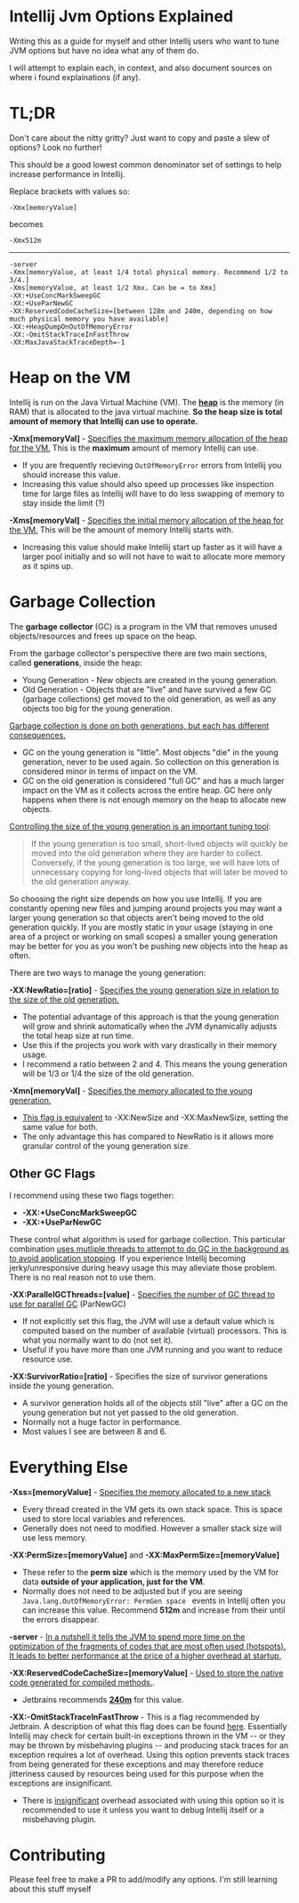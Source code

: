 # Intellij Jvm Options Explained

Writing this as a guide for myself and other Intellij users who want to tune JVM options but have no idea what any of them do.

I will attempt to explain each, in context, and also document sources on where i found explainations (if any).

# TL;DR

Don't care about the nitty gritty? Just want to copy and paste a slew of options? Look no further!

This should be a good lowest common denominator set of settings to help increase performance in Intellij.

Replace brackets with values so:
```
-Xmx[memoryValue]
```
becomes
```
-Xmx512m
```
___ 

```
-server
-Xmx[memoryValue, at least 1/4 total physical memory. Recommend 1/2 to 3/4.]
-Xms[memoryValue, at least 1/2 Xmx. Can be = to Xmx]
-XX:+UseConcMarkSweepGC
-XX:+UseParNewGC
-XX:ReservedCodeCacheSize=[between 128m and 240m, depending on how much physical memory you have available]
-XX:+HeapDumpOnOutOfMemoryError
-XX:-OmitStackTraceInFastThrow
-XX:MaxJavaStackTraceDepth=-1
```

# Heap on the VM

Intellij is run on the Java Virtual Machine (VM). The **[heap](https://javarevisited.blogspot.com/2011/05/java-heap-space-memory-size-jvm.html)** is the memory (in RAM) that is allocated to the java virtual machine. **So the heap size is total amount of memory that Intellij can use to operate.**

**-Xmx[memoryVal]** - [Specifies the maximum memory allocation of the heap for the VM.](https://stackoverflow.com/a/14763095) This is the **maximum** amount of memory Intellij can use.
* If you are frequently recieving `OutOfMemoryError` errors from Intellij you should increase this value.
* Increasing this value should also speed up processes like inspection time for large files as Intellij will have to do less swapping of memory to stay inside the limit (?)

**-Xms[memoryVal]** - [Specifies the initial memory allocation of the heap for the VM.](https://stackoverflow.com/a/14763095) This will be the amount of memory Intellij starts with.
* Increasing this value should make Intellij start up faster as it will have a larger pool initially and so will not have to wait to allocate more memory as it spins up.

# Garbage Collection

The **garbage collector** (GC) is a program in the VM that removes unused objects/resources and frees up space on the heap.

From the garbage collector's perspective there are two main sections, called **generations**, inside the heap: 

* Young Generation - New objects are created in the young generation.
* Old Generation - Objects that are "live" and have survived a few GC (garbage collections) get moved to the old generation, as well as any objects too big for the young generation.

[Garbage collection is done on both generations, but each has different consequences.](http://crunchify.com/jvm-tuning-heapsize-stacksize-garbage-collection-fundamental/)

* GC on the young generation is "little". Most objects "die" in the young generation, never to be used again. So collection on this generation is considered minor in terms of impact on the VM. 
* GC on the old generation is considered "full GC" and has a much larger impact on the VM as it collects across the entire heap. GC here only happens when there is not enough memory on the heap to allocate new objects.

[Controlling the size of the young generation is an important tuning tool](https://blog.codecentric.de/en/2012/08/useful-jvm-flags-part-5-young-generation-garbage-collection/):
>If the young generation is too small, short-lived objects will quickly be moved into the old generation where they are harder to collect. Conversely, if the young generation is too large, we will have lots of unnecessary copying for long-lived objects that will later be moved to the old generation anyway.

So choosing the right size depends on how you use Intellij. If you are constantly opening new files and jumping around projects you may want a larger young generation so that objects aren't being moved to the old generation quickly. If you are mostly static in your usage (staying in one area of  a project or working on small scopes) a smaller young generation may be better for you as you won't be pushing new objects into the heap as often.

There are two ways to manage the young generation:

**-XX:NewRatio=[ratio]** - [Specifies the young generation size in relation to the size of the old generation.](https://blog.codecentric.de/en/2012/08/useful-jvm-flags-part-5-young-generation-garbage-collection/) 
* The potential advantage of this approach is that the young generation will grow and shrink automatically when the JVM dynamically adjusts the total heap size at run time.
* Use this if the projects you work with vary drastically in their memory usage.
* I recommend a ratio between 2 and 4. This means the young generation will be 1/3 or 1/4 the size of the old generation.

**-Xmn[memoryVal]** - [Specifies the memory allocated to the young generation.](http://blog.sokolenko.me/2014/11/javavm-options-production.html) 
* [This flag is equivalent](https://blogs.oracle.com/jonthecollector/entry/the_second_most_important_gc) to -XX:NewSize and -XX:MaxNewSize, setting the same value for both.
* The only advantage this has compared to NewRatio is it allows more granular control of the young generation size.

## Other GC Flags

I recommend using these two flags together:

* **-XX:+UseConcMarkSweepGC** 
* **-XX:+UseParNewGC**

These control what algorithm is used for garbage collection. This particular combination [uses mutliple threads to attempt to do GC in the background as to avoid application stopping](http://www.fasterj.com/articles/oraclecollectors1.shtml). If you experience Intellij becoming jerky/unresponsive during heavy usage this may alleviate those problem. There is no real reason not to use them.

**-XX:ParallelGCThreads=[value]** - [Specifies the number of GC thread to use for parallel GC](https://blog.codecentric.de/en/2013/01/useful-jvm-flags-part-6-throughput-collector/) (ParNewGC)
* If not explicitly set this flag, the JVM will use a default value which is computed based on the number of available (virtual) processors. This is what you normally want to do (not set it).
* Useful if you have more than one JVM running and you want to reduce resource use.

**-XX:SurvivorRatio=[ratio]** - Specifies the size of survivor generations inside the young generation.
* A survivor generation holds all of the objects still "live" after a GC on the young generation but not yet passed to the old generation.
* Normally not a huge factor in performance.
* Most values I see are between 8 and 6.

# Everything Else

**-Xss=[memoryValue]** - [Specifies the memory allocated to a new stack](http://www.onkarjoshi.com/blog/209/using-xss-to-adjust-java-default-thread-stack-size-to-save-memory-and-prevent-stackoverflowerror/)
* Every thread created in the VM gets its own stack space. This is space used to store local variables and references.
* Generally does not need to modified. However a smaller stack size will use less memory.

**-XX:PermSize=[memoryValue]** and **-XX:MaxPermSize=[memoryValue]**
* These refer to the **perm size** which is the memory used by the VM for data **outside of your application, just for the VM**. 
* Normally does not need to be adjusted but if you are seeing `Java.lang.OutOfMemoryError: PermGen space ` events in Intellij often you can increase this value. Recommend **512m** and increase from their until the errors disappear.

**-server** - [In a nutshell it tells the JVM to spend more time on the optimization of the fragments of codes that are most often used (hotspots). It  leads to better performance at the price of a higher overhead at startup.](https://victorpillac.com/2011/09/11/notes-on-the-java-server-flag/)

**-XX:ReservedCodeCacheSize=[memoryValue]** - [Used to store the native code generated for compiled methods.](https://blog.codecentric.de/en/2012/07/useful-jvm-flags-part-4-heap-tuning/).
* Jetbrains recommends [**240m**](https://intellij-support.jetbrains.com/hc/en-us/articles/206544869-Configuring-JVM-options-and-platform-properties) for this value.

**-XX:-OmitStackTraceInFastThrow** - This is a flag recommended by Jetbrain. A description of what this flag does can be found [here](http://www.oracle.com/technetwork/java/javase/relnotes-139183.html). Essentially Intellij may check for certain built-in exceptions thrown in the VM -- or they may be thrown by misbehaving plugins -- and producing stack traces for an exception requires a lot of overhead. Using this option prevents stack traces from being generated for these exceptions and may therefore reduce jitteriness caused by resources being used for this purpose when the exceptions are insignificant.
* There is [insignificant](https://groups.google.com/a/jclarity.com/d/msg/friends/4JOO6M29Jr0/IV5682yWh0QJ) overhead associated with using this option so it is recommended to use it unless you want to debug Intellij itself or a misbehaving plugin.

# Contributing

Please feel free to make a PR to add/modify any options. I'm still learning about this stuff myself
